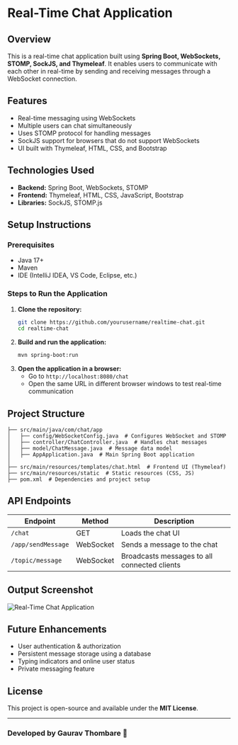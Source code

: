 # Real-Time Chat Application

## Overview
This is a real-time chat application built using **Spring Boot, WebSockets, STOMP, SockJS, and Thymeleaf**. It enables users to communicate with each other in real-time by sending and receiving messages through a WebSocket connection.

## Features
- Real-time messaging using WebSockets
- Multiple users can chat simultaneously
- Uses STOMP protocol for handling messages
- SockJS support for browsers that do not support WebSockets
- UI built with Thymeleaf, HTML, CSS, and Bootstrap

## Technologies Used
- **Backend:** Spring Boot, WebSockets, STOMP
- **Frontend:** Thymeleaf, HTML, CSS, JavaScript, Bootstrap
- **Libraries:** SockJS, STOMP.js

## Setup Instructions
### Prerequisites
- Java 17+
- Maven
- IDE (IntelliJ IDEA, VS Code, Eclipse, etc.)

### Steps to Run the Application
1. **Clone the repository:**
   ```bash
   git clone https://github.com/yourusername/realtime-chat.git
   cd realtime-chat
   ```
2. **Build and run the application:**
   ```bash
   mvn spring-boot:run
   ```
3. **Open the application in a browser:**
   - Go to `http://localhost:8080/chat`
   - Open the same URL in different browser windows to test real-time communication

## Project Structure
```
├── src/main/java/com/chat/app
│   ├── config/WebSocketConfig.java  # Configures WebSocket and STOMP
│   ├── controller/ChatController.java  # Handles chat messages
│   ├── model/ChatMessage.java  # Message data model
│   ├── AppApplication.java  # Main Spring Boot application
│
├── src/main/resources/templates/chat.html  # Frontend UI (Thymeleaf)
├── src/main/resources/static  # Static resources (CSS, JS)
├── pom.xml  # Dependencies and project setup
```

## API Endpoints
| Endpoint | Method | Description |
|----------|--------|-------------|
| `/chat` | GET | Loads the chat UI |
| `/app/sendMessage` | WebSocket | Sends a message to the chat |
| `/topic/message` | WebSocket | Broadcasts messages to all connected clients |

## Output Screenshot
![Real-Time Chat Application](image.png)

## Future Enhancements
- User authentication & authorization
- Persistent message storage using a database
- Typing indicators and online user status
- Private messaging feature

## License
This project is open-source and available under the **MIT License**.

---
### Developed by Gaurav Thombare 🚀

